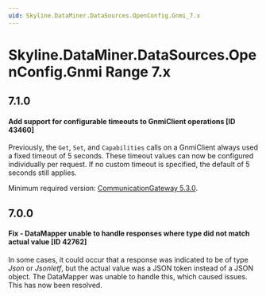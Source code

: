 ```yaml
---
uid: Skyline.DataMiner.DataSources.OpenConfig.Gnmi_7.x
---
```


# Skyline.DataMiner.DataSources.OpenConfig.Gnmi Range 7.x

## 7.1.0

#### Add support for configurable timeouts to GnmiClient operations [ID 43460]

Previously, the `Get`, `Set`, and `Capabilities` calls on a GnmiClient always used a fixed timeout of 5 seconds. These timeout values can now be configured individually per request. If no custom timeout is specified, the default of 5 seconds still applies.

Minimum required version: [CommunicationGateway 5.3.0](xref:CommunicationGateway_change_log#17-september-2025---enhancement---communicationgateway-530---configurable-grpc-call-timeouts-id-43460).

## 7.0.0

#### Fix - DataMapper unable to handle responses where type did not match actual value [ID 42762]

In some cases, it could occur that a response was indicated to be of type *Json* or *JsonIetf*, but the actual value was a JSON token instead of a JSON object. The DataMapper was unable to handle this, which caused issues. This has now been resolved.
